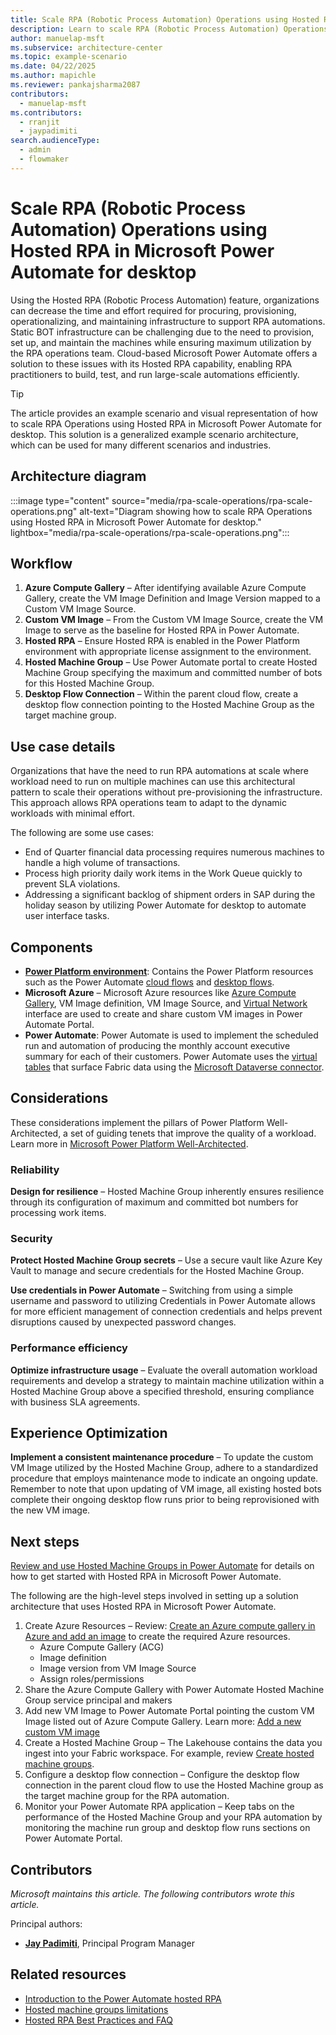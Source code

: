```yaml
---
title: ​​Scale RPA (Robotic Process Automation) Operations using Hosted RPA in Microsoft Power Automate for desktop​ 
description: Learn to ​scale RPA (Robotic Process Automation) Operations using Hosted RPA in Microsoft Power Automate for desktop​.
author: manuelap-msft
ms.subservice: architecture-center
ms.topic: example-scenario
ms.date: 04/22/2025
ms.author: mapichle
ms.reviewer: pankajsharma2087
contributors:
  - manuelap-msft
ms.contributors:
  - rranjit
  - jaypadimiti
search.audienceType:
  - admin
  - flowmaker
---
```


# ​​Scale RPA (Robotic Process Automation) Operations using Hosted RPA in Microsoft Power Automate for desktop​ 

Using the Hosted RPA (Robotic Process Automation) feature, organizations can decrease the time and effort required for procuring, provisioning, operationalizing, and maintaining infrastructure to support RPA automations. Static BOT infrastructure can be challenging due to the need to provision, set up, and maintain the machines while ensuring maximum utilization by the RPA operations team. Cloud-based Microsoft Power Automate offers a solution to these issues with its Hosted RPA capability, enabling RPA practitioners to build, test, and run large-scale automations efficiently.

> [!TIP]
> The article provides an example scenario and visual representation of how to ​​scale RPA Operations using Hosted RPA in Microsoft Power Automate for desktop​. This solution is a generalized example scenario architecture, which can be used for many different scenarios and industries.

## Architecture diagram

:::image type="content" source="media/rpa-scale-operations/rpa-scale-operations.png" alt-text="Diagram showing ​​how to scale RPA Operations using Hosted RPA in Microsoft Power Automate for desktop." lightbox="media/rpa-scale-operations/rpa-scale-operations.png":::

<!-- awaiting larger image to be provided -->

## Workflow

1. **Azure Compute Gallery** – After identifying available Azure Compute Gallery, create the VM Image Definition and Image Version mapped to a Custom VM Image Source.  
1. **Custom VM Image** – From the Custom VM Image Source, create the VM Image to serve as the baseline for Hosted RPA in Power Automate.  
1. **Hosted RPA** – Ensure Hosted RPA is enabled in the Power Platform environment with appropriate license assignment to the environment.
1. **Hosted Machine Group** – Use Power Automate portal to create Hosted Machine Group specifying the maximum and committed number of bots for this Hosted Machine Group.
1. **Desktop Flow Connection** – Within the parent cloud flow, create a desktop flow connection pointing to the Hosted Machine Group as the target machine group.

## Use case details

Organizations that have the need to run RPA automations at scale where workload need to run on multiple machines can use this architectural pattern to scale their operations without pre-provisioning the infrastructure. This approach allows RPA operations team to adapt to the dynamic workloads with minimal effort.

The following are some use cases:

- End of Quarter financial data processing requires numerous machines to handle a high volume of transactions.
- Process high priority daily work items in the Work Queue quickly to prevent SLA violations.
- Addressing a significant backlog of shipment orders in SAP during the holiday season by utilizing Power Automate for desktop to automate user interface tasks.

## Components

- **[Power Platform environment](/power-platform/admin/environments-overview)**: Contains the Power Platform resources such as the Power Automate [cloud flows](/power-automate/overview-cloud) and [desktop flows](/power-automate/desktop-flows/introduction).
- **Microsoft Azure** – Microsoft Azure resources like [Azure Compute Gallery](/azure/virtual-machines/azure-compute-gallery), VM Image definition, VM Image Source, and [Virtual Network](/azure/virtual-network/virtual-networks-overview)  interface are used to create and share custom VM images in Power Automate Portal.
- **Power Automate**: Power Automate is used to implement the scheduled run and automation of producing the monthly account executive summary for each of their customers. Power Automate uses the [virtual tables](/power-apps/maker/data-platform/create-edit-virtual-entities) that surface Fabric data using the [Microsoft Dataverse connector](/connectors/commondataserviceforapps/).

## Considerations

These considerations implement the pillars of Power Platform Well-Architected, a set of guiding tenets that improve the quality of a workload. Learn more in [Microsoft Power Platform Well-Architected](/power-platform/well-architected/).

### Reliability

**Design for resilience** – Hosted Machine Group inherently ensures resilience through its configuration of maximum and committed bot numbers for processing work items.

### Security

**Protect Hosted Machine Group secrets** – Use a secure vault like Azure Key Vault to manage and secure credentials for the Hosted Machine Group.

**Use credentials in Power Automate** – Switching from using a simple username and password to utilizing Credentials in Power Automate allows for more efficient management of connection credentials and helps prevent disruptions caused by unexpected password changes.

### Performance efficiency

**Optimize infrastructure usage** – Evaluate the overall automation workload requirements and develop a strategy to maintain machine utilization within a Hosted Machine Group above a specified threshold, ensuring compliance with business SLA agreements.

## Experience Optimization

**Implement a consistent maintenance procedure** – To update the custom VM Image utilized by the Hosted Machine Group, adhere to a standardized procedure that employs maintenance mode to indicate an ongoing update. Remember to note that upon updating of VM image, all existing hosted bots complete their ongoing desktop flow runs prior to being reprovisioned with the new VM image.

## Next steps

[Review and use Hosted Machine Groups in Power Automate](/power-automate/desktop-flows/hosted-machine-groups) for details on how to get started with Hosted RPA in Microsoft Power Automate.

The following are the high-level steps involved in setting up a solution architecture that uses Hosted RPA in Microsoft Power Automate. 

1. Create Azure Resources – Review: [Create an Azure compute gallery in Azure and add an image](/power-automate/desktop-flows/hosted-machine-groups#create-an-azure-compute-gallery-in-azure-and-add-an-image) to create the required Azure resources.
    - Azure Compute Gallery (ACG)
    - Image definition
    - Image version from VM Image Source 
    - Assign roles/permissions 
1. Share the Azure Compute Gallery with Power Automate Hosted Machine Group service principal and makers
1. Add new VM Image to Power Automate Portal pointing the custom VM Image listed out of Azure Compute Gallery. Learn more: [Add a new custom VM image](/power-automate/desktop-flows/hosted-machine-groups#add-a-new-custom-vm-image)
1. Create a Hosted Machine Group – The Lakehouse contains the data you ingest into your Fabric workspace.  For example, review [Create hosted machine groups](/power-automate/desktop-flows/hosted-machine-groups#create-hosted-machine-groups).
1. Configure a desktop flow connection – Configure the desktop flow connection in the parent cloud flow to use the Hosted Machine group as the target machine group for the RPA automation.
1. Monitor your Power Automate RPA application – Keep tabs on the performance of the Hosted Machine Group and your RPA automation by monitoring the machine run group and desktop flow runs sections on Power Automate Portal.

## Contributors

_Microsoft maintains this article. The following contributors wrote this article._

Principal authors:

- **[Jay Padimiti](https://www.linkedin.com/in/jpadimiti/)**, Principal Program Manager

## Related resources

- [Introduction to the Power Automate hosted RPA](/power-automate/desktop-flows/hosted-rpa-overview)
- [Hosted machine groups limitations](/power-automate/desktop-flows/hosted-machine-groups#hosted-machine-groups-limitations)
- [Hosted RPA Best Practices and FAQ](/power-automate/desktop-flows/hosted-rpa-faq)
